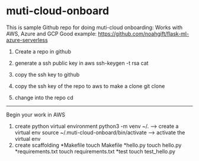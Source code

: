 # muti-cloud-onboard
This is sample Github repo for doing muti-cloud onboarding: Works with AWS, Azure and GCP
Good example:
https://github.com/noahgift/flask-ml-azure-serverless

1. Create a repo in github
2. generate a ssh public key in aws
    ssh-keygen -t rsa
    cat <ssh location>
3. copy the ssh key to github
4. copy the ssh key of the repo to aws to make a clone
    git clone <ssh key>

5. change into the repo
    cd <name of repo>

----------------------------------------------------------
Begin your work in AWS

1. create python virtual environment
    python3 -m venv ~/.<same name as your repo>  --> create a virtual env
    source ~/.muti-cloud-onboard/bin/activate    --> activate the virtual env
2. create scaffolding 
    *Makefile
        touch Makefile
    *hello.py
        touch hello.py
    *requirements.txt
        touch requirements.txt
    *test
        touch test_hello.py
